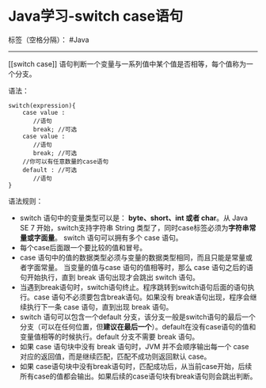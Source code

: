 # Java学习-switch case语句

标签（空格分隔）： #Java

---

[[switch case]] 语句判断一个变量与一系列值中某个值是否相等，每个值称为一个分支。

语法：

    switch(expression){
        case value :
           //语句
           break; //可选
        case value :
           //语句
           break; //可选
        //你可以有任意数量的case语句
        default : //可选
           //语句
    }

语法规则：

- switch 语句中的变量类型可以是： **byte、short、int 或者 char**。从 Java SE 7 开始，switch支持字符串 String 类型了，同时case标签必须为**字符串常量或字面量**。 switch 语句可以拥有多个 case 语句。
- 每个case后面跟一个要比较的值和冒号。
- case 语句中的值的数据类型必须与变量的数据类型相同，而且只能是常量或者字面常量。 当变量的值与case 语句的值相等时，那么 case 语句之后的语句开始执行，直到 break 语句出现才会跳出 switch 语句。
- 当遇到break语句时，switch语句终止。程序跳转到switch语句后面的语句执行。case 语句不必须要包含break语句。如果没有 break语句出现，程序会继续执行下一条 case 语句，直到出现 break 语句。
- switch 语句可以包含一个default 分支，该分支一般是switch语句的最后一个分支（可以在任何位置，但**建议在最后一个**）。default在没有case语句的值和变量值相等的时候执行。default 分支不需要 break 语句。
- 如果 case 语句块中没有 break 语句时，JVM 并不会顺序输出每一个 case 对应的返回值，而是继续匹配，匹配不成功则返回默认 case。
- 如果 case语句块中没有break语句时，匹配成功后，从当前case开始，后续所有case的值都会输出。如果后续的case语句块有break语句则会跳出判断。

